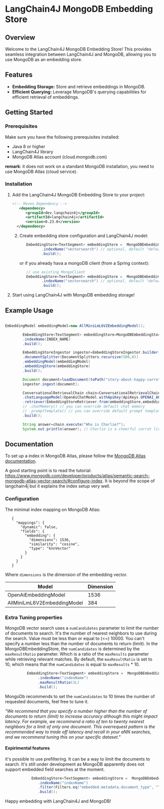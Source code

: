 # LangChain4J MongoDB Embedding Store

## Overview

Welcome to the LangChain4J MongoDB Embedding Store! This provides seamless integration between LangChain4J
and MongoDB, allowing you to use MongoDB as an embedding store.

## Features

- **Embedding Storage:** Store and retrieve embeddings in MongoDB.
- **Efficient Querying:** Leverage MongoDB's querying capabilities for efficient retrieval of embeddings.

## Getting Started

### Prerequisites

Make sure you have the following prerequisites installed:

- Java 8 or higher
- LangChain4J library
- MongoDB Atlas account (cloud.mongodb.com)

**remark**: it does not work on a standard MongoDB installation, you need to use MongoDB Atlas (cloud service).

### Installation

1. Add the LangChain4J MongoDB Embedding Store to your project:

   ```xml
   <!-- Maven Dependency -->
      <dependency>
         <groupId>dev.langchain4j</groupId>
         <artifactId>langchain4j</artifactId>
         <version>0.23.0</version>
     </dependency>
   ```

    2. Create embedding store configuration and LangChain4J model:

       ```java
          EmbeddingStore<TextSegment> embeddingStore =  MongoDBEmbeddingStore.withUri(MONGODB_URI, "database", "collection")
                 .indexName("vectorsearch") // optional, default "default"
                 .build();
       ```

       or if you already hava a mongoDB client (from a Spring context):

       ```java
          // use existing MongoClient
          EmbeddingStore<TextSegment> embeddingStore =  MongoDBEmbeddingStore.withMongoDBClient(mongoClient, "database", "collection")
                 .indexName("vectorsearch") // optional, default "default"
                 .build();
       ```

3. Start using LangChain4J with MongoDB embedding storage!

## Example Usage

```java

EmbeddingModel embeddingModel=new AllMiniLmL6V2EmbeddingModel();

        EmbeddingStore<TextSegment> embeddingStore=MongoDBEmbeddingStore.withUri(MONGODB_URI,DATABASE,COLLECTION)
        .indexName(INDEX_NAME)
        .build();

        EmbeddingStoreIngestor ingestor=EmbeddingStoreIngestor.builder()
        .documentSplitter(DocumentSplitters.recursive(500,0))
        .embeddingModel(embeddingModel)
        .embeddingStore(embeddingStore)
        .build();

        Document document=loadDocument(toPath("story-about-happy-carrot.txt"));
        ingestor.ingest(document);

        ConversationalRetrievalChain chain=ConversationalRetrievalChain.builder()
        .chatLanguageModel(OpenAiChatModel.withApiKey(ApiKeys.OPENAI_API_KEY))
        .retriever(EmbeddingStoreRetriever.from(embeddingStore,embeddingModel))
        // .chatMemory() // you can override default chat memory
        // .promptTemplate() // you can override default prompt template
        .build();

        String answer=chain.execute("Who is Charlie?");
        System.out.println(answer); // Charlie is a cheerful carrot living in VeggieVille...
```

## Documentation

To set up a index in MongoDB Atlas, please follow
the [MongoDB Atlas documentation](https://www.mongodb.com/docs/atlas/atlas-search/field-types/knn-vector/).

A good starting point is to read the
tutorial: https://www.mongodb.com/developer/products/atlas/semantic-search-mongodb-atlas-vector-search/#configure-index.
It is beyond the scope of langchain4j but it explains the index setup very well.

### Configuration

The minimal index mapping on MongoDB Atlas:

```
   {
     "mappings": {
       "dynamic": false,
       "fields": {
         "embedding": {
           "dimensions": 1536,
           "similarity": "cosine",
           "type": "knnVector"
         }
       }
     }
   }

```

Where `dimensions` is the dimension of the embedding vector.

| Model                       | Dimension |
|-----------------------------|-----------|
| OpenAiEmbeddingModel        | 1536      |
| AllMiniLmL6V2EmbeddingModel | 384       |



### Extra Tuning properties

MongoDB vector search uses a `numCandidates` parameter to limit the number of documents to search.
It's the number of nearest neighbors to use during the search. Value must be less than or equal to (<=) 10000. You can't specify a number less than the number of documents to return (limit).
In the MongoDBEmbeddingStore, the `numCandidates` is determined by the `maxResultRatio` parameter. Which is a ratio of the `maxResults` parameter while retrieving relevant matches.
By default, the `maxResultRatio` is set to 10, which means that the `numCandidates` is equal to `maxResults` * 10.

```java
          EmbeddingStore<TextSegment> embeddingStore =  MongoDBEmbeddingStore.withMongoDBClient(mongoClient, "database", "collection")
               .indexName("indexName")
               .maxResultRatio(3L)
               .build();
```
MongoDb recommends to set the `numCandidates` to 10 times the number of requested documents, feel free to tune it.

_"We recommend that you specify a number higher than the number of documents to return (limit) to increase accuracy although this might impact latency. For example, we recommend a ratio of ten to twenty nearest neighbors for a limit of only one document. This overrequest pattern is the recommended way to trade off latency and recall in your aNN searches, and we recommend tuning this on your specific dataset."_

#### Expirimental features

it's possible to use prefiltering. It can be a way to limit the documents to search. It's still under development as MongoDB apparently does not support embedded field searches at the moment.
```java          
            EmbeddingStore<TextSegment> embeddingStore =  MongoDBEmbeddingStore.withMongoDBClient(mongoClient, "database", "collection")
               .indexName("indexName")
               .filter(Filters.eq("embedded.metadata.document_type", "TXT"))
               .build();
```




Happy embedding with LangChain4J and MongoDB!




